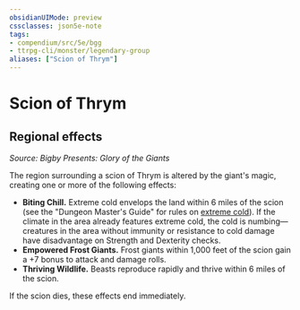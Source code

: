 ```yaml
---
obsidianUIMode: preview
cssclasses: json5e-note
tags:
- compendium/src/5e/bgg
- ttrpg-cli/monster/legendary-group
aliases: ["Scion of Thrym"]
---
```

# Scion of Thrym

## Regional effects
_Source: Bigby Presents: Glory of the Giants_

The region surrounding a scion of Thrym is altered by the giant's magic, creating one or more of the following effects:

- **Biting Chill.** Extreme cold envelops the land within 6 miles of the scion (see the "Dungeon Master's Guide" for rules on [extreme cold](/3-Mechanics/CLI/traps-hazards/extreme-cold.md)). If the climate in the area already features extreme cold, the cold is numbing—creatures in the area without immunity or resistance to cold damage have disadvantage on Strength and Dexterity checks.  
- **Empowered Frost Giants.** Frost giants within 1,000 feet of the scion gain a +7 bonus to attack and damage rolls.  
- **Thriving Wildlife.** Beasts reproduce rapidly and thrive within 6 miles of the scion.  

If the scion dies, these effects end immediately.